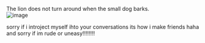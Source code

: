 The lion does not turn around when the small dog barks.                                           
![image](https://github.com/user-attachments/assets/79417b0e-8955-468f-8211-512657cfc992)

sorry if i introject myself ihto your conversations its how i make friends haha and sorry if im rude or uneasy!!!!!!!!


<!--
**MEPHONE4S/MEPHONE4S** is a ✨ _special_ ✨ repository because its `README.md` (this file) appears on your GitHub profile.

Here are some ideas to get you started:

- 🔭 I’m currently working on ...
- 🌱 I’m currently learning ...
- 👯 I’m looking to collaborate on ...
- 🤔 I’m looking for help with ...
- 💬 Ask me about ...
- 📫 How to reach me: ...
- 😄 Pronouns: ...
- ⚡ Fun fact: ...
-->
